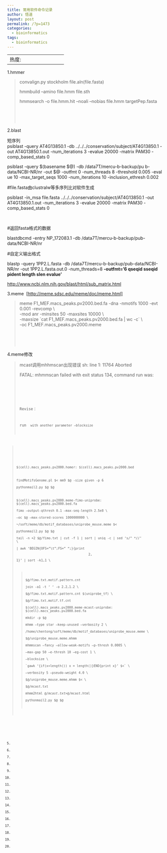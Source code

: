 ```yaml
---
title: 常用软件命令记录
author: 悟道
layout: post
permalink: /?p=1473
categories:
  - bioinformatics
tags:
  - bioinformatics
---
```

<table>
  <tr cellpadding=0><td>
    热度:
  </td><td cellpadding=0><img src='http://210.75.224.29/wordpress/wp-content/plugins/statpresscn/images/sun.gif' width=10 height=10 border=0 /></td><td cellpadding=0><img src='http://210.75.224.29/wordpress/wp-content/plugins/statpresscn/images/sun_dark.gif' width=10 height=10 border=0 /></td><td cellpadding=0><img src='http://210.75.224.29/wordpress/wp-content/plugins/statpresscn/images/sun_dark.gif' width=10 height=10 border=0 /></td><td cellpadding=0><img src='http://210.75.224.29/wordpress/wp-content/plugins/statpresscn/images/sun_dark.gif' width=10 height=10 border=0 /></td><td cellpadding=0><img src='http://210.75.224.29/wordpress/wp-content/plugins/statpresscn/images/sun_dark.gif' width=10 height=10 border=0 /></td></tr>
</table>

1.hmmer

> convalign.py stockholm file.aln(file.fasta)
> 
> hmmbuild &#8211;amino file.hmm file.sth
> 
> hmmsearch -o file.hmm.hit &#8211;noali &#8211;nobias file.hmm targetPep.fasta
> 
> &nbsp;
> 
> &nbsp;

2.blast

短序列  
psiblast -query AT4G13850.1 -db ../../../conservation/subject/AT4G13850.1 -out AT4G13850.1.out -num\_iterations 3 -evalue 20000 -matrix PAM30 -comp\_based_stats 0

psiblast -query $(basename $@) -db /data7T/mercu-b-backup/pu b-data/NCBI-NR/nr -out $@ -outfmt 0 -num\_threads 8 -threshold 0.005 -eval ue 10 -max\_target\_seqs 1000 -num\_iterations 10 -inclusion_ethresh 0.002

#file.fasta由clustralw等多序列比对软件生成

psiblast -in\_msa file.fasta ../../../conservation/subject/AT4G13850.1 -out AT4G13850.1.out -num\_iterations 3 -evalue 20000 -matrix PAM30 -comp\_based\_stats 0

&nbsp;

#返回fasta格式的数据

blastdbcmd -entry NP_172083.1 -db /data7T/mercu-b-backup/pub-data/NCBI-NR/nr

#自定义输出格式

blastp -query 1PP2.L.fasta -db /data7T/mercu-b-backup/pub-data/NCBI-NR/nr -out 1PP2.L.fasta.out.0 -num_threads=8 **-outfmt=&#8217;6 qseqid sseqid pident length slen evalue&#8217;**

http://www.ncbi.nlm.nih.gov/blast/html/sub_matrix.html

3.meme  [http://meme.sdsc.edu/meme/doc/meme.html]

> meme F1\_MEF.macs\_peaks.pv2000.bed.fa -dna -nmotifs 1000 -evt 0.001 -revcomp \  
> -mod anr -minsites 50 -maxsites 10000 \  
> -maxsize \`cat F1\_MEF.macs\_peaks.pv2000.bed.fa | wc -c\` \  
> -oc F1\_MEF.macs\_peaks.pv2000.meme
> 
> &nbsp;
> 
> &nbsp;

4.meme修改

> mcast调用mhhmscan出现错误 sh: line 1: 11764 Aborted
> 
> FATAL: mhmmscan failed with exit status 134, command run was: <code>
> 
> &nbsp;
> 
> Revise：
> 
> run <code> with another parameter &#8211;blocksize <maxsequencelength>

> &nbsp;
> 
> $(cell).macs\_peaks.pv2000.homer: $(cell).macs\_peaks.pv2000.bed
> 
> findMotifsGenome.pl $< mm9 $@ -size given -p 6  
> pythonmail2.py $@ $@
> 
> $(cell).macs\_peaks.pv2000.meme-fimo-uniprobe: $(cell).macs\_peaks.pv2000.bed.fa  
> fimo &#8211;output-qthresh 0.1 &#8211;max-seq-length 2.5e8 \  
> &#8211;oc $@ &#8211;max-stored-scores 1000000000 \  
> ~/soft/meme/db/motif\_databases/uniprobe\_mouse.meme $<  
> pythonmail2.py $@ $@  
> tail -n +2 $@/fimo.txt | cut -f 1 | sort | uniq -c | sed &#8216;s/^ *//&#8217; \  
> | awk &#8216;BEGIN{OFS=&#8221;\t&#8221;;FS=&#8221; &#8220;;}{print $$2,$$1}&#8217; | sort -k1,1 \  
> >$@/fimo.txt.motif.pattern.cnt  
> join -a1 -t &#8216; &#8216; -o 2.2,1.2 \  
> $@/fimo.txt.motif.pattern.cnt $(uniprobe_tf) \  
> >$@/fimo.txt.motif.tf.cnt  
> $(cell).macs\_peaks.pv2000.meme-mcast-uniprobe: $(cell).macs\_peaks.pv2000.bed.fa  
> mkdir -p $@  
> mhmm &#8211;type star &#8211;keep-unused &#8211;verbosity 2 \  
> /home/chentong/soft/meme/db/motif\_databases/uniprobe\_mouse.meme \  
> >$@/uniprobe_mouse.meme.mhmm  
> mhmmscan &#8211;fancy &#8211;allow-weak-motifs &#8211;p-thresh 0.0005 \  
> &#8211;max-gap 50 &#8211;e-thresh 10 &#8211;eg-cost 1 \  
> &#8211;blocksize \  
> \`gawk &#8216;{if(x<length()) x = length()}END{print x}&#8217; $<\` \  
> &#8211;verbosity 5 &#8211;pseudo-weight 4.0 \  
> $@/uniprobe_mouse.meme.mhmm $< \  
> >$@/mcast.txt  
> mhmm2html $@/mcast.txt >$@/mcast.html  
> pythonmail2.py $@ $@

&nbsp;

5.

6.

7.

8.

9.

10.

11.

12.

13.

14.

15.

16.

17.

18.

19.

20.